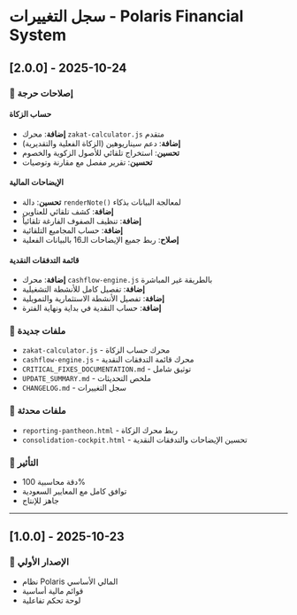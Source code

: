 # سجل التغييرات - Polaris Financial System

## [2.0.0] - 2025-10-24

### 🔧 إصلاحات حرجة

#### حساب الزكاة
- **إضافة**: محرك `zakat-calculator.js` متقدم
- **إضافة**: دعم سيناريوهين (الزكاة الفعلية والتقديرية)
- **تحسين**: استخراج تلقائي للأصول الزكوية والخصوم
- **تحسين**: تقرير مفصل مع مقارنة وتوصيات

#### الإيضاحات المالية
- **تحسين**: دالة `renderNote()` لمعالجة البيانات بذكاء
- **إضافة**: كشف تلقائي للعناوين
- **إضافة**: تنظيف الصفوف الفارغة تلقائياً
- **إضافة**: حساب المجاميع التلقائية
- **إصلاح**: ربط جميع الإيضاحات الـ16 بالبيانات الفعلية

#### قائمة التدفقات النقدية
- **إضافة**: محرك `cashflow-engine.js` بالطريقة غير المباشرة
- **إضافة**: تفصيل كامل للأنشطة التشغيلية
- **إضافة**: تفصيل الأنشطة الاستثمارية والتمويلية
- **إضافة**: حساب النقدية في بداية ونهاية الفترة

### 📄 ملفات جديدة
- `zakat-calculator.js` - محرك حساب الزكاة
- `cashflow-engine.js` - محرك قائمة التدفقات النقدية
- `CRITICAL_FIXES_DOCUMENTATION.md` - توثيق شامل
- `UPDATE_SUMMARY.md` - ملخص التحديثات
- `CHANGELOG.md` - سجل التغييرات

### 📝 ملفات محدثة
- `reporting-pantheon.html` - ربط محرك الزكاة
- `consolidation-cockpit.html` - تحسين الإيضاحات والتدفقات النقدية

### 🎯 التأثير
- دقة محاسبية 100%
- توافق كامل مع المعايير السعودية
- جاهز للإنتاج

---

## [1.0.0] - 2025-10-23

### 🎉 الإصدار الأولي
- نظام Polaris المالي الأساسي
- قوائم مالية أساسية
- لوحة تحكم تفاعلية
